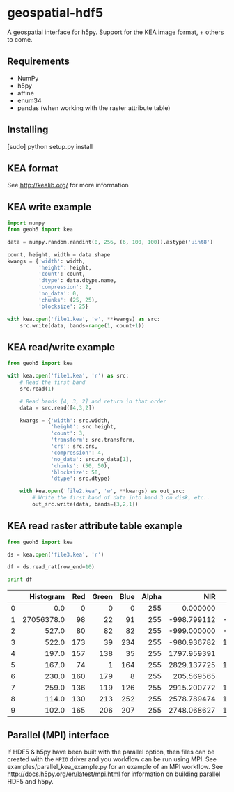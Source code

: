 # geospatial-hdf5

A geospatial interface for h5py.
Support for the KEA image format, + others to come.


Requirements
------------
* NumPy
* h5py 
* affine
* enum34
* pandas (when working with the raster attribute table)


Installing
----------
[sudo] python setup.py install


KEA format
----------

See http://kealib.org/ for more information


KEA write example
------------

```python
import numpy
from geoh5 import kea

data = numpy.random.randint(0, 256, (6, 100, 100)).astype('uint8')

count, height, width = data.shape
kwargs = {'width': width,
          'height': height,
          'count': count,
          'dtype': data.dtype.name,
          'compression': 2,
          'no_data': 0,
          'chunks': (25, 25),
          'blocksize': 25}

with kea.open('file1.kea', 'w', **kwargs) as src:
    src.write(data, bands=range(1, count+1))
```


KEA read/write example
----------------------

```python
from geoh5 import kea

with kea.open('file1.kea', 'r') as src:
    # Read the first band
    src.read(1)

    # Read bands [4, 3, 2] and return in that order
    data = src.read([4,3,2])

    kwargs = {'width': src.width,
              'height': src.height,
              'count': 3,
              'transform': src.transform,
              'crs': src.crs,
              'compression': 4,
              'no_data': src.no_data[1],
              'chunks': (50, 50),
              'blocksize': 50,
              'dtype': src.dtype}

    with kea.open('file2.kea', 'w', **kwargs) as out_src:
        # Write the first band of data into band 3 on disk, etc..
        out_src.write(data, bands=[3,2,1])
```


KEA read raster attribute table example
---------------------------------------

```python
from geoh5 import kea

ds = kea.open('file3.kea', 'r')

df = ds.read_rat(row_end=10)

print df
```

|     |  Histogram |  Red | Green | Blue | Alpha |         NIR |         RED  |       GREEN |
| --- |  --------: | ---: | ----: | ---: | ----: |        ---: |         ---: |       ----: |
| 0   |        0.0 |    0 |     0 |    0 |   255 |    0.000000 |    0.000000  |    0.000000 |
| 1   | 27056378.0 |   98 |    22 |   91 |   255 | -998.799112 | -998.631636  | -998.348469 |
| 2   |      527.0 |   80 |    82 |   82 |   255 | -999.000000 | -999.000000  | 1154.679317 |
| 3   |      522.0 |  173 |    39 |  234 |   255 | -980.936782 | 1603.070881  | 1203.337165 |
| 4   |      197.0 |  157 |   138 |   35 |   255 | 1797.959391 |  936.984772  |  781.756345 |
| 5   |      167.0 |   74 |     1 |  164 |   255 | 2829.137725 | 1424.215569  | 1256.730539 |
| 6   |      230.0 |  160 |   179 |    8 |   255 |  205.569565 |  287.030435  |  487.886957 |
| 7   |      259.0 |  136 |   119 |  126 |   255 | 2915.200772 | 1609.903475  | 1290.042471 |
| 8   |      114.0 |  130 |   213 |  252 |   255 | 2578.789474 | 1265.815789  | 1033.131579 |
| 9   |      102.0 |  165 |   206 |  207 |   255 | 2748.068627 | 1307.705882  | 1069.568627 |


Parallel (MPI) interface
------------------------

If HDF5 & h5py have been built with the parallel option, then files can be
created with the `MPIO` driver and you workflow can be run using MPI.
See examples/parallel_kea_example.py for an example of an MPI workflow.
See http://docs.h5py.org/en/latest/mpi.html for information on building
parallel HDF5 and h5py.
